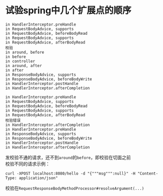 # 试验spring中几个扩展点的顺序

```
in HandlerInterceptor.preHandle
in RequestBodyAdvice, supports
in RequestBodyAdvice, beforeBodyRead
in RequestBodyAdvice, supports
in RequestBodyAdvice, afterBodyRead
校验
in around, before
in before
in controller
in around, after
in after
in ResponseBodyAdvice, supports
in ResponseBodyAdvice, beforeBodyWrite
in HandlerInterceptor.postHandle
in HandlerInterceptor.afterCompletion
```
```
in HandlerInterceptor.preHandle
in RequestBodyAdvice, supports
in RequestBodyAdvice, beforeBodyRead
in RequestBodyAdvice, supports
in RequestBodyAdvice, afterBodyRead
校验错误 
in HandlerInterceptor.afterCompletion
in HandlerInterceptor.preHandle
in ResponseBodyAdvice, supports
in ResponseBodyAdvice, beforeBodyWrite
in HandlerInterceptor.postHandle
in HandlerInterceptor.afterCompletion
```

发校验不通的请求，还不到```around```的```before```，即校验在切面之前  
校验不同的请求示例：
```
curl -XPOST localhost:8080/hello -d "{"""msg""":null}" -H "Content-Type: application/json"
```
校验在```RequestResponseBodyMethodProcessor#resolveArgument(...)```